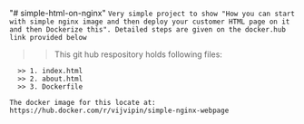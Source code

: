 "# simple-html-on-nginx" 
`
Very simple project to show "How you can start with simple nginx image and then deploy your customer HTML page on it and then Dockerize this". Detailed steps are given on the docker.hub link provided below
`
>> This git hub respository holds following files: 
```
  >> 1. index.html
  >> 2. about.html
  >> 3. Dockerfile
```
``` The docker image for this locate at: https://hub.docker.com/r/vijvipin/simple-nginx-webpage ```
